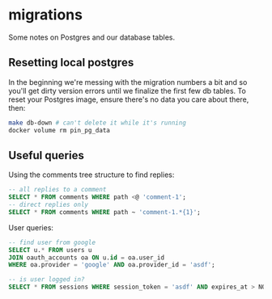 # migrations
Some notes on Postgres and our database tables.

## Resetting local postgres
In the beginning we're messing with the migration numbers a bit and so you'll get dirty version errors until we finalize the first few db tables. To reset your Postgres image, ensure there's no data you care about there, then:
```bash
make db-down # can't delete it while it's running
docker volume rm pin_pg_data
```

## Useful queries
Using the comments tree structure to find replies:
```sql
-- all replies to a comment
SELECT * FROM comments WHERE path <@ 'comment-1';
-- direct replies only
SELECT * FROM comments WHERE path ~ 'comment-1.*{1}';
```

User queries:
```sql
-- find user from google
SELECT u.* FROM users u 
JOIN oauth_accounts oa ON u.id = oa.user_id 
WHERE oa.provider = 'google' AND oa.provider_id = 'asdf';

-- is user logged in?
SELECT * FROM sessions WHERE session_token = 'asdf' AND expires_at > NOW();
```